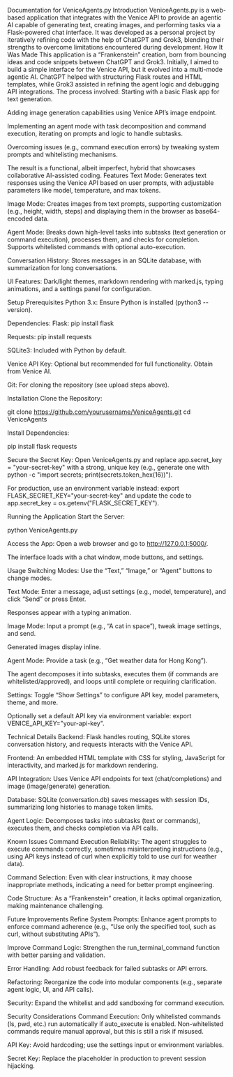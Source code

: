Documentation for VeniceAgents.py
Introduction
VeniceAgents.py is a web-based application that integrates with the Venice API to provide an agentic AI capable of generating text, creating images, and performing tasks via a Flask-powered chat interface. It was developed as a personal project by iteratively refining code with the help of ChatGPT and Grok3, blending their strengths to overcome limitations encountered during development.
How It Was Made
This application is a “Frankenstein” creation, born from bouncing ideas and code snippets between ChatGPT and Grok3. Initially, I aimed to build a simple interface for the Venice API, but it evolved into a multi-mode agentic AI. ChatGPT helped with structuring Flask routes and HTML templates, while Grok3 assisted in refining the agent logic and debugging API integrations. The process involved:
Starting with a basic Flask app for text generation.

Adding image generation capabilities using Venice API’s image endpoint.

Implementing an agent mode with task decomposition and command execution, iterating on prompts and logic to handle subtasks.

Overcoming issues (e.g., command execution errors) by tweaking system prompts and whitelisting mechanisms.

The result is a functional, albeit imperfect, hybrid that showcases collaborative AI-assisted coding.
Features
Text Mode: Generates text responses using the Venice API based on user prompts, with adjustable parameters like model, temperature, and max tokens.

Image Mode: Creates images from text prompts, supporting customization (e.g., height, width, steps) and displaying them in the browser as base64-encoded data.

Agent Mode: Breaks down high-level tasks into subtasks (text generation or command execution), processes them, and checks for completion. Supports whitelisted commands with optional auto-execution.

Conversation History: Stores messages in an SQLite database, with summarization for long conversations.

UI Features: Dark/light themes, markdown rendering with marked.js, typing animations, and a settings panel for configuration.

Setup
Prerequisites
Python 3.x: Ensure Python is installed (python3 --version).

Dependencies:
Flask: pip install flask

Requests: pip install requests

SQLite3: Included with Python by default.

Venice API Key: Optional but recommended for full functionality. Obtain from Venice AI.

Git: For cloning the repository (see upload steps above).

Installation
Clone the Repository:

git clone https://github.com/yourusername/VeniceAgents.git
cd VeniceAgents

Install Dependencies:

pip install flask requests

Secure the Secret Key:
Open VeniceAgents.py and replace app.secret_key = "your-secret-key" with a strong, unique key (e.g., generate one with python -c "import secrets; print(secrets.token_hex(16))").

For production, use an environment variable instead: export FLASK_SECRET_KEY="your-secret-key" and update the code to app.secret_key = os.getenv("FLASK_SECRET_KEY").

Running the Application
Start the Server:

python VeniceAgents.py

Access the App:
Open a web browser and go to http://127.0.0.1:5000/.

The interface loads with a chat window, mode buttons, and settings.

Usage
Switching Modes: Use the “Text,” “Image,” or “Agent” buttons to change modes.

Text Mode:
Enter a message, adjust settings (e.g., model, temperature), and click “Send” or press Enter.

Responses appear with a typing animation.

Image Mode:
Input a prompt (e.g., “A cat in space”), tweak image settings, and send.

Generated images display inline.

Agent Mode:
Provide a task (e.g., “Get weather data for Hong Kong”).

The agent decomposes it into subtasks, executes them (if commands are whitelisted/approved), and loops until complete or requiring clarification.

Settings:
Toggle “Show Settings” to configure API key, model parameters, theme, and more.

Optionally set a default API key via environment variable: export VENICE_API_KEY="your-api-key".

Technical Details
Backend: Flask handles routing, SQLite stores conversation history, and requests interacts with the Venice API.

Frontend: An embedded HTML template with CSS for styling, JavaScript for interactivity, and marked.js for markdown rendering.

API Integration: Uses Venice API endpoints for text (chat/completions) and image (image/generate) generation.

Database: SQLite (conversation.db) saves messages with session IDs, summarizing long histories to manage token limits.

Agent Logic: Decomposes tasks into subtasks (text or commands), executes them, and checks completion via API calls.

Known Issues
Command Execution Reliability: The agent struggles to execute commands correctly, sometimes misinterpreting instructions (e.g., using API keys instead of curl when explicitly told to use curl for weather data).

Command Selection: Even with clear instructions, it may choose inappropriate methods, indicating a need for better prompt engineering.

Code Structure: As a “Frankenstein” creation, it lacks optimal organization, making maintenance challenging.

Future Improvements
Refine System Prompts: Enhance agent prompts to enforce command adherence (e.g., “Use only the specified tool, such as curl, without substituting APIs”).

Improve Command Logic: Strengthen the run_terminal_command function with better parsing and validation.

Error Handling: Add robust feedback for failed subtasks or API errors.

Refactoring: Reorganize the code into modular components (e.g., separate agent logic, UI, and API calls).

Security: Expand the whitelist and add sandboxing for command execution.

Security Considerations
Command Execution: Only whitelisted commands (ls, pwd, etc.) run automatically if auto_execute is enabled. Non-whitelisted commands require manual approval, but this is still a risk if misused.

API Key: Avoid hardcoding; use the settings input or environment variables.

Secret Key: Replace the placeholder in production to prevent session hijacking.

